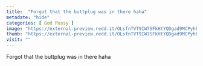 ```yaml
---
title:  "Forgot that the buttplug was in there haha"
metadate: "hide"
categories: [ God Pussy ]
image: "https://external-preview.redd.it/OLsfnTVT9IW7SFkHtYQDgad9MCPyhBm6jmCH93oL4VM.jpg?auto=webp&s=a5f000e6e6dc4ed90b7ae87b7337d5ec8d044447"
thumb: "https://external-preview.redd.it/OLsfnTVT9IW7SFkHtYQDgad9MCPyhBm6jmCH93oL4VM.jpg?width=960&crop=smart&auto=webp&s=79f65175e769cd36ff61e77bf32e97295a31259d"
visit: ""
---
```

Forgot that the buttplug was in there haha
